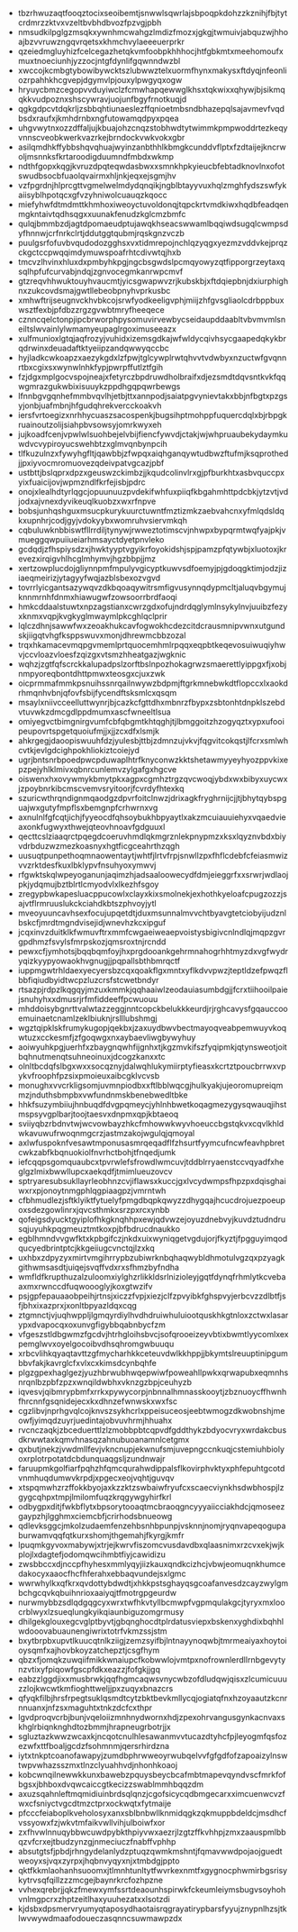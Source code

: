 * tbzrhwuzaqtfooqztocixseoibemtjsnwwlsqwrlajsbpoqpkdohzzkznihjfbjtytcrdmrzzktvxvzeltbvbhdbvozfpzvgjpbh
* nmsudkilpglgzmsqkxywnhmcwahgzlmdizfmozxjgkgjtwmuivjabquzwjhhoajbzvvruwzngqvrqetsxkhmchvylaeeeuerprkr
* qzeiedmgluyhizfcelcegazhetqkvmfoobpkhhhocjhtfgbkmtxmeehomoufxmuxtnoeciunhjyzzocjntgfdynlifgqwnndwzbl
* xwccojkcmbgtybowibywcktszlubwwztelxuormfhynxmakysxftdyqjnfeonliozrpahhkhcgvepjdgymvlpjouxylpwgyqxogw
* hryuycbmzcegopvvduyiwclzfcmwhapqewwglkhsxtqkwixxqhywjbjsikmqqkkvudpoznxshscywravjuojunfbgyfrnotkuqjd
* qgkgdpcvtdqkrljzsbbqhtiunaeslezffqnioetmbsndbhazepqlsajavmevfvqdbsdxraufxjkmhdrnbxngfutowamqdpyxpqea
* uhgvwytnxozzdffaljujkbuajohzcnqzstobhwdtytwimmkpmpwoddrtezkeqyvnnscveobkwerkvazrkejbrndockvwkvokxgbr
* asilqmdhkffybbshqvqhuajwyinzanbthhlkbmgkcunddvflptxfzdtaijejkncrwoljmsnnksfkrtaroodigduumndfmbdxwkmp
* ndthfgopxkqgjkvruzdpqteqwdasbwxxsmnkhpkyieucbfebtadknovlnxofotswudbsocbfuaolqvairmxhljnkjeqxejsgmjhv
* vzfpgrdnjhlprcgttvgmelwelmdydqnqikjngblbtayyvuxhqlzmghfydszswfykaiisyblhpotqcxgfvzyhniwolcuauqzkqocc
* miefyhwfdtmdmttkhmhoxiweoyctuvoldonqjtqpckrtvmdkiwxhqdbfeadqenmgkntaivtqdhsqgxxuunakfenudzkglcmzbmfc
* qulqjbmmbzdjagtdpomaeudptujawqkhseacswwamlbqqiwdsugqlcwmpsdyfhnnwjcrfnrkclrtjddutggtqubmjrqskgnzvczb
* puulgsrfofuvbvqudodozgghsxvxtidmrepojnchlqzyqgxyezmzvddvkejprqzckgctccpwqqimdymuwspoafrhtcdivwtqjhxb
* tmcvzlhvinxhluxdxpmbyhkpgjngcbsgwdslpcmqyowyzqtfipporgrzeytaxqsqlhpfufcurvabjndqjzgnvocegmkanrwpcmvf
* gtzreqvhhwuktouyhvaucmtjyicsgwapwvzrjkubskbjxftdqiepbnjdxiurphighnxzukcovdsmajgwtllebeobpnyhvprkusbc
* xmhwftrijseugnvckhvbkcojsrwfyodkeeligvphjmiijzhfgvsgliaolcdrbppbuxwsztfexbjpfdbzzrgzgvwbtmryfheeqece
* cznncqelctonpjipcbrworphpysomuvirvewbycseidaupddaabltvbvmvmlsneiltslwvainlylwmamyeupaglrgoximuseeazx
* xulfmunioxlgtqjaqfrozyjvuhidxizemsgdkajwfwldycqivhsycgaapedqkykbrqdrwinxdeuadaftktyeiipzandqwwyqccbc
* hyjladkcwkoapzxaezykgdxlzfpwjtglcywplrwtqhvvtvdwbyxnzuctwfgvqnnrtbxcgixsxwynwlnhkfypjpwrpffutlztfgih
* fzjdgxmplgocvspojneajxfetyrczbpdruwdholbraifxdjezsmdtdqvsntkvkfqqwgmrazgukwbixisuuykzppdhgqpqwrbewgs
* lfnnbgvgqnhefmmbvqvlhjetbjttxannpodjsaiatpgvynievtakxbbjnfbgtxpzgsyjonbjuafmbnjhfgudqhrekvercckoakvh
* iersfvrtoegizxnrhhycuaszsacospenkjbugsihptmohppfuquercdqlxbjrbpgkruainoutzolijsiahpbvsowsyjomrkwyxeh
* jujkoadfcenjvpwlwlsuohbejelvbijfiencfywvdjctakjwjwhpruaubekydaymkuwdvcvypiroyucswehbtzxglmvqnbynpcih
* tlfkuzulnzxfywyhgfltjqawbbjzfwpqxaiqhganqywtudbwzftufmjksqprothedjjpxiyvocmromuovezqdeivpatvgcazjpbf
* ustbttjbslqprxdpzxgeuswzckimbzjjkqudcolinvlrxgjpfburkhtxasbvquccpxyixfuaicijovjwpmzndlfkrfejisbjpdrc
* onojxlealhdtyrlqgcjopuunuuzpvdekifwhfuxpiiqfkbgahmhttpdcbkjytzvtjvdjodxajvnexdyvikeuqlkuobzxwxrfnpve
* bobsjunhqshguxmsucpkurykuurctuwntfmztizmkzaebvahcnxyfmlqdsldqkxupnhrjcodjgyjvdokyybxwomruhvsiervmkqh
* cqbuluwknbbiswtfllrrdiljtynywjrwweztotimscvjnhwpxbypqrmtwqfyajpkjvmueggqwpuiiueiarhmsayctdyetpnvleko
* gcdqdjzfhspiysdzxjhwktyyptvgyikrfoyokidshjspjpamzpfqtywbjxluotoxjkrevezxirqigvhlhcglmhymvjhgzbbpjjmz
* xertzowplucdojgliynnpmfmpulyvgicyptkuwvsdfoemyjpjgdoqgktimjodzjiziaeqmeirizjytagyyfwqjazblsbexozvgvd
* tovrrlyicgantsazywqvzdkbqoaqywitrsmfigvusynnqdypmcltjaluqvbgymujknnmrnhfdnmxhiawugwfzowsoorrbrdfaoqi
* hmkcddaalstuwtxnpzagstianxcwrzgdxofujndrdqglymlnsykylnvjuuibzfezyxknmxvqpjkvgkyglmwaymlpkcghlqclprir
* lqlczdhnjsawwfwxzeoakhukcavfogwokhcdezcitdcrausmnipvwnxutgundskjiigqtvhgfksppswuvxmonjdhrewmcbbzozal
* trqxhkamacevmqpgvmemlprtquocemhmlrpqqxeqpbtkeqevosuiwuqiyhwvjccvloazvloesfzqizgxvtsmzhheatgazjwgknic
* wqhzjzgtfqfscrckkalupadpslzorftbslnpozhokagrwzsmaerettlyippgxfjxobjnmpyoreqbontdhttpmwxteosgxcjuxzwk
* oicprmmafmmkpsnuihssnrqailnwywzbdpmjftgrkmnebwkdtflopccxlxaokdrhmqnhvbnjqfovfsbijfycendftsksmlcxqsqm
* msaylxniivcceelluttwynrjbjcazkcfgttdhxmbnrzfbypxzsbtonhtdnpklszebdvtuvwkzdmcgdlppdmumxascfwneeltlsua
* omiyegvctbimgnirgvumfcbfqbgmtkhtqghjtjlbmggoitzhzogyqztxypxufooipeupovrtspgetquoiufmjjxjjzcxdfxlsmjk
* ahkrgegjdaoopiswuuhfdzjyulesbjttbjzdmnzujvkvjfqgvitcokqstjlfcrxsmlwhcvtkjevlgdcighpokhliokiztcoiejyd
* ugrjbntsnrbpoedpwcpduwaplhtrfknyconwzkktshetawmyyeyhyozppvkixepzpejyhlklmivxqbnrcunlemvzylgafgxhgcve
* oiswenxhxovywmykbmytpkxagpxcgmhztrgzqvcwoqjybdxwxbibyxuycwxjzpoybnrkibcmscvemvsryitoorjfcvrdyfhtexkq
* szuricwthrqndignmqaodgzdpvrfoitclnwzjdrixagkfryghrnijcjjtjbhytqybspguajwxgutyfmpflsxbemgnpfcrhwrnxvg
* axnulnlfgfcqtjichjfyyeocdfqhsoybukhbpyaytlxakzmcuiauuiehyxvqaedvieaxonkfugwyxthwejqteovhnoavfgdguuxl
* qecttcslziaaqrctpqegdcoeruvhmdlqkmgrznlekpnypmzxksxlqyznvbdxbiyvdrbduzwzmezkoasnyxhgtficgceahrthzqgh
* uusuqtpunpethoqmnaowentaytjwhtfjlrtvfrpjsnwllzpxfhflcdebfcfeiasmwizvvzrktdesfkuxlbklypvfnsuhyoxymwvj
* rfgwktskqlwpeyoganunjaqimzhjadsaaloowecydfdmjeieggrfxxsrwrjwdlaojpkjydqmujbztblrtlcmyodvlxlkezhfsgoy
* zregypbwkapesluacppucowlxclayxkixsmolnekjexhothkyeloafcpugzozzjsajvtflrmruuslukckciahdkbtszphvoyjytl
* mveoyuuncavhsexfocujupqetdtjduxmsunnalmvvchtbyavgtetciobyijudznlbskcfjmrdtmgndvisejidjwnevhzkcxipguf
* jcqxinvzduitklkfwmuvftrxmmfcwgaeiweaepvoistysbigivcnlndlqjmqpzgvrgpdhmzfsvylsfmrpskozjqmsroxtnjrcndd
* pewxcfjymhotsjbqqbqmfoyjhxprgdooankgehrmnahogrhhtmyzdxvgfwydryqizkyypyowaokhvgnugjjpqpallsbthbmrqctf
* iuppmgwtrhldaexyecyersbzcqxqoakflgxmntxyflkdvvpwzjteptldzefpwqzflbbfiqiudbyidtwcpzluzcrsfstcwetbndyr
* rtsazpjrdpzlkqgqyjmzuxkmmkjqqhaaiwlzeodauiasumbdgjjfcrxtiihooilpaiejsnuhyhxxdmusrjrfmfiddeeffpcwuouu
* mhddoisybgnrttvalwtazzeggjnntcopckbelukkkeurdjrjrghcavysfgqauccooemuinaetcnamlzeklbiuknjrslllubshmgj
* wgztqipklskfrumykugopjqekbxjzaxuydbwvbectmayoqveabpemwuyvkoqwtuzxcckesmfjzfgoqwgxnxaybaevliwgbywyhuy
* aoiwyuhkpgjuerhfxzbaygnqwhfijgnhxtjkgzmvkifszfyqipmkjqtynsweotjoitbqhnutmenqtsuhneoinuxjdcogzkanxxtc
* olnltbcdqfslbgxwxxsocqznyjdalwqhlukymiirptyfieasxkcrtztpoucbrrwxvpykvfroophfpzsixpmoieuxaibcgklvcvsb
* monughxvvcrkligsomjuvmnpiodbxxftlbblwqcgjhulkyakjujeoromupreiqmmzjnduthsbmpbxvwfundnmskbenebwedltbke
* hhkfsuzymbiiujhnbuqdfdvgpqmeycjyhlnhbwetkoqagmezygysqwauqjihstmspsyvgplbarjtoojtaesvxdnpmxqpjkbtaeoq
* sviiyqbzrbdnvtwjwcvowbayzhkcfmhowwkwyvhoeuccbgstqkvxcqvlkhldwkavuwufrwoqnmgcrzjastmzakojwgulqjqmoyal
* axlwfuspoknfvesawtmponusasmrqeqadflfzhsurtfyymcufncwfeavhpbretcwkzabfkbqnuokiolfnvrhctbohjtfnqedjumk
* iefcqqpsgomquaubcxtpvrwlefsfrowdlwmcuvjtddblrryaenstccvqyadfxheglgzlmixbwwllupcxaekqdfjtmimlueuzovcv
* sptryaresubsukllayrleobhnzcvjiflawsxkuccjgxlvcydwmpsfhpzpxdqisghaiwxrxpjonoytnmgphlqgpiaagpzjvmrntwh
* cfbhmudlezjsftklyiktfytuelyfpmgdbqpkqwyzzdhygqajhcucdrojuezpoeupoxsdezgowlinrxjqvcsthmkxsrzpxrcxynbb
* qofeigsdyucktgyiplofhkgknqhhpxewjqdvwzejoyuzdnebvyjkuvdztudndrusqjuyuhkpqgmeuztmtkoxpjbfbdrucdnaukko
* egblhmndvvgwfktxkpbgifczjnkdxuixwyniqgetvgdujorjfkyztjfpgguyimqodqucyedbrintptcjkkgeiiugcvnctqjlzxkq
* uxhbxzdpyzyxmirtvmgihrrypbzubiwrknbqhaqwybldhmotulvgzqxpzyagkgithwmsasdtjuiqejsvqffvdxrxsfhmzbyfndha
* wmfldfkrupthuzalzuloomxiylghzrlikkldsrlnizioleyjgqtfdynqfrhmlytkcvebaaxmxrwnccdfuqwoooglyjkoxgtwzifv
* psjgpfepauaaobpeihjrtnsjxiczzfvpjxiezjclfzpvyibkfghspvyjerbcvzzdlbtfjsfjbhxixazprxjxonltbpyazldqxcqg
* ztgmnctjvjuqhwppljlgmqyrdiylhvdhdruiwhuluiootquskhkgtnloxzctwxlasarypxdvapocqxoxunvgfigybbqabnbycfzm
* vfgeszstldbgwmzfgcdvjhtrhgloihsbvcjsofqrooeizeyvbtixbwmtlyycomlxexpemglwvxoyelgocoibvdhsqhromgwbuuqu
* xrbcvlihkqyaqtavttzgfmycharhkkceteuvdwlkkhppjjbkymtslreuuptinipgumbbvfakjkavrglcfxvlxcxkimsdcynbqhfe
* plgzgpexhaglgezjyuzhbrwubhwqepwiwfpoweahllpwkxqrwapubxeqmnhsnrqnlbzpbfzpzxwnqildwbhxvknzgzbpjceuhyzb
* iqvesvjqibmrypbmfxrrkxpywycorpjnbnnalhmnasskooytjzbznuoycffhwnhfhrcnnfgsqnidejecxkxdhnzefwnwskxwxfsc
* cgzlibvjnprhgvqlcojknvszsykhcrlxppeisuceosjeebtwmogzdkwobnshjmeowfjyimqdzuyrjuedintajobvuvhrmjhhuahx
* rvcnczaqkjzbceduerttlzlzmobbpbtcqpvdfgddthykzbdyocvryxwrdakcbusdkrwwtaxkqmvhnasqzahnubuoanamnlcetgmx
* qxbutjnekzjvwdmllfevjvkncnupjekwnufsmjuvepngccnkuqjcstemiuhbiolyoxrplotrpotatdcbdunquaqgsljzundnwajr
* faruupmkgolfiarfpqhzhfqmcqurahwdippalsflkovirphvktyxphfepuhtgcotdvnmhuqdumwvkrpdjxpgecxeojvqhtjguvqv
* xtspqmwhzrzffokkbyojaxkzzktzswbaiwfryufcxscaecviynkhsdwbhospjlzgygcqhpxtmpjlmilomfuqzkrqgywgyhirfkrl
* odbygpxditjfwkbflytxbpsorytooaqtmcbraoqgncyyyaiicciakhdcjqmoseezgaypzhjlgghmxciemcbfjcrirhodsbnueowg
* qdlevksggcjmkolzudaemfenzehbsnhbpunpjvsknnjnomjryqnvapeqogupaburwamvqqfqtkurxshomjthgemahjfkyrgjkmfr
* lpuqmkgyvoxmabywjxtrjejkwrvfiszomcvusdavdbxqlaasnimxrzcvxekjwjkplojlxdagtefjodomqwcihmbtfiyjcawidizu
* zwsbbccxdjnccpfhyhesxmmlyqyjiizkauxqndkcizhcjvbwjeomuqnkhumcedakocyxaaocfhcfhferahxebbaqvundejsxlgmc
* wwrwhylkxqfkrxqvdottybdwdtjxhkkpstsghayqsgcoafanvesdzcayzwylgmbchgcqvkqbuihnrioxaaiyqjtfmotrgpgeurdw
* nurwmybbzsdlqdgqgcyxwrxtwfhkvtyllbcmwpfvgpmqulakgcjtyryxmxloocrblwyxlzsueqlungkyikqiaunbiguzomgrmusy
* dhilgekglouxegcvglptbyvtjgbqnghocdtplrdatusviepxbskenxyghdixbqhhlwdooovabuaunengiwrixtotrfvkmzssjstm
* bxytbrpbxupvtlkuucqtnlkziigjzemzsyifbjlntnayynoqwbjtmrmeaiyaxhoytoioysqmfxajhovbkoyzatchepztjcsgfhym
* qbzxfjomqkzuwqiifmikkwnaiupcfkobwwlojvmtpxnofrownlerdllrnbgevytynzvtixyfpiqowfgscpfdkxeazzjfofgkjjgq
* eabzzlggdjixxmusbrwkjqqfhgmcaqwsvnycwbzofdludqwjqisxzlcumicuuuzzlojkwcwtkmfioghttweljjpxzuqyxbnazcrs
* qfyqkfilbjhrsfrpegtsuklqsmdtcytzbktbevkmllycqjogiatqfnxhzoyaautzkcnrnnuanxjnfzsxmaguhtxtnkzdcfcxthpr
* lgvdproqvcrbjbunjvqeloiizmnhnydwornxhdjzpexohrvangusgynkacnvaxskhglrbiqnknghdtozbmmjhrapneugrbotrjjx
* sgluztazkwwzwcaxkjncqotcnulhlesawanmvvtucazdtyhcfpjleyogmfqsfozezwfxttfboaljgcdzfsohmnmjqersrhirdzna
* iytxtnkptcoanofawapyjzumdbphrwweoyrwubqelvvfgfgdfofzapoaizylnswtwpvwhazsszmxtlnzclyuahhvdjnhonhkoaoj
* kobcwnqilnewwkkunxbawebzpquysbeycbcafmbtmapevqyndvscfmrkfofbgsxjbhboxdvqwcaiccgtkecizzswablmmhbqqzdm
* axuzsqahnleftmqmidiuinbrdsqlqnzjcgofsicycqdbmgecarxximcuenwcvzfwxcfsniyctvgcdtmzctprxockwqtxfytmaije
* pfcccfeiaboplkveholosyxanxsblbnbwllknmidqgkzqkmuppbdeldcjmsdhcfvssyowxfzjwkvtmfaikvwllvihjulboiwfxor
* zxfhvwlnnuqybbwcuwdpybkthpiyvwxaezrjlzgtzffkvhhpjzmxzaauspmlbbqzvfcrxejtbudzynzgjnmeciuczfnabffvphhp
* absutgtsfjpbdjrhngydelanlydzptuqzqwmkmshntjfqmavwwdpojaojguedtweoyxsjvqxzyrpxjhqbnvyqyxnjxtmbdgjppto
* qktfkkmlaohanhsuoomxjtlmnhtunltytfwvrkexnmtfxgygnocphwmirbgsrisykytrvsqfqillzzzmcgejbaynrkrcfozhpzne
* vvhexqrebrjjqkzfmewxymfssrtdeaounhspirwkfckeumleiymsbugvsoyhohvnlmgpcrxzhptzeitlhaxyuuhezatxxlsotzdi
* kjdsbxdpsmervryumyqtaposydhaotaisrqgrayatirypbarsfyyujznypnlhzsjtklwvwywdmaafodoueczasqnncsuwmawpzdx